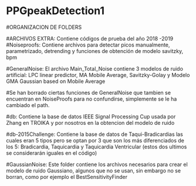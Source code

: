 # PPGpeakDetection1

#ORGANIZACION DE FOLDERS

#ARCHIVOS EXTRA: Contiene códigos de prueba del año 2018 -2019
#Noiseproofs: Contiene archivos para detectar picos manualmente, parametrizado, detrending y funciones de obtención de modelo savitzky, bpm

#GeneralNoise: El archivo Main_Total_Noise contiene 3 modelos de ruido artificial: LPC linear predictor, MA Mobile Average, Savitzky-Golay y Modelo GMA Gaussian based on Mobile Average 

#Se han borrado ciertas funciones de GeneralNoise que tambien se encuentran en NoiseProofs para no confundirse, simplemente se le ha cambiado el path.

#db: Contiene la base de datos IEEE Signal Processing Cup usada por Zhang en TROIKA y por nosotros en la obtencion del modelo de ruido

#db-2015Challenge: Contiene la base de datos de Taqui-Bradicardias las cuales eran 5 tipos pero se optan por 3 que son los más diferenciados de los 5: Bradicardia, Taquicardia y Taquicardia Ventricular (estos dos ultimos se considerarán iguales en el código)

#GaussianNoise: Este folder contiene los archivos necesarios para crear el modelo de ruido Gaussiano, algunos que no se usan, sin embargo no se borran, como por ejemplo el BestSensitivityFinder 
